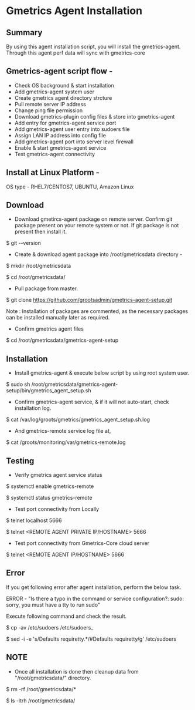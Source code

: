# Gmetrics Agent Installation

## Summary
By using this agent installation script, you will install the gmetrics-agent. Through this agent perf data will sync with gmetrics-core

## Gmetrics-agent script flow - 
- Check OS background & start installation
- Add gmetrics-agent system user
- Create gmetrics agent directory strcture
- Pull remote server IP address
- Change ping file permission
- Download gmetrics-plugin config files & store into gmetrics-agent 
- Add entry for gmetrics-agent service port 
- Add gmetrics-agent user entry into sudoers file
- Assign LAN IP address into config file
- Add gmetrics-agent port into server level firewall
- Enable & start gmetrics-agent service
- Test gmetrics-agent connectivity

## Install at Linux Platform -
OS type - RHEL7/CENTOS7, UBUNTU, Amazon Linux

## Download 
- Download gmetircs-agent package on remote server. Confirm git package present on your remote system or not. If git package is not present then install it.

$ git --version 

- Create & download agent package into /root/gmetricsdata directory - 

$ mkdir /root/gmetricsdata

$ cd /root/gmetricsdata/

- Pull package from master.

$ git clone https://github.com/grootsadmin/gmetrics-agent-setup.git
 
Note : 
Installation of packages are commented, as the necessary packages can be installed manually later as required.
 
- Confirm gmetrics agent files
 
$ cd /root/gmetricsdata/gmetrics-agent-setup
 
## Installation
- Install gmetrics-agent & execute below script by using root system user.

$ sudo sh /root/gmetricsdata/gmetrics-agent-setup/bin/gmetrics_agent_setup.sh

- Confirm gmetrics-agent service, & if it will not auto-start, check installation log.
  
$ cat /var/log/groots/gmetrics/gmetrics_agent_setup.sh.log
  
- And gmetrics-remote service log file at, 

$ cat /groots/monitoring/var/gmetrics-remote.log
  
## Testing
- Verify gmetrics agent service status

$ systemctl enable gmetrics-remote

$ systemctl status gmetrics-remote

- Test port connectivity from Locally

$ telnet localhost 5666

$ telnet <REMOTE AGENT PRIVATE IP/HOSTNAME> 5666

- Test port connectivity from Gmetrics-Core cloud server

$ telnet <REMOTE AGENT IP/HOSTNAME> 5666

## Error
If you get following error after agent installation, perform the below task.

ERROR - 
"Is there a typo in the command or service configuration?: sudo: sorry, you must have a tty to run sudo"

Execute following command and check the result.

$ cp -av /etc/sudoers /etc/sudoers_<DATE>

$ sed -i -e 's/Defaults    requiretty.*/#Defaults    requiretty/g' /etc/sudoers

## NOTE
- Once all installation is done then cleanup data from "/root/gmetricsdata/" directory.
      
$ rm -rf /root/gmetricsdata/*

$ ls -ltrh /root/gmetricsdata/
